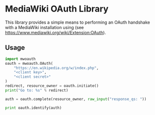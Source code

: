 MediaWiki OAuth Library
=======================

This library provides a simple means to performing an OAuth handshake with a MediaWiki installation using (see https://www.mediawiki.org/wiki/Extension:OAuth).  

Usage
-----

```python
import mwoauth
oauth = mwoauth.OAuth(
    "https://en.wikipedia.org/w/index.php", 
    "<client key>", 
    "<client secret>"
)
redirect, resource_owner = oauth.initiate()
print("Go to: %s" % redirect)

auth = oauth.complete(resource_owner, raw_input("response_qs: "))

print oauth.identify(auth)
```
